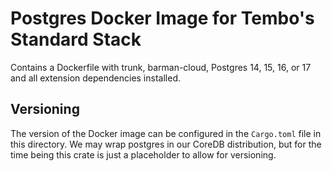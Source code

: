 # Postgres Docker Image for Tembo's Standard Stack

Contains a Dockerfile with trunk, barman-cloud, Postgres 14, 15, 16, or 17 and all extension dependencies installed.

## Versioning

The version of the Docker image can be configured in the `Cargo.toml` file in this directory. We may wrap postgres in our CoreDB distribution, but for the time being this crate is just a placeholder to allow for versioning.
